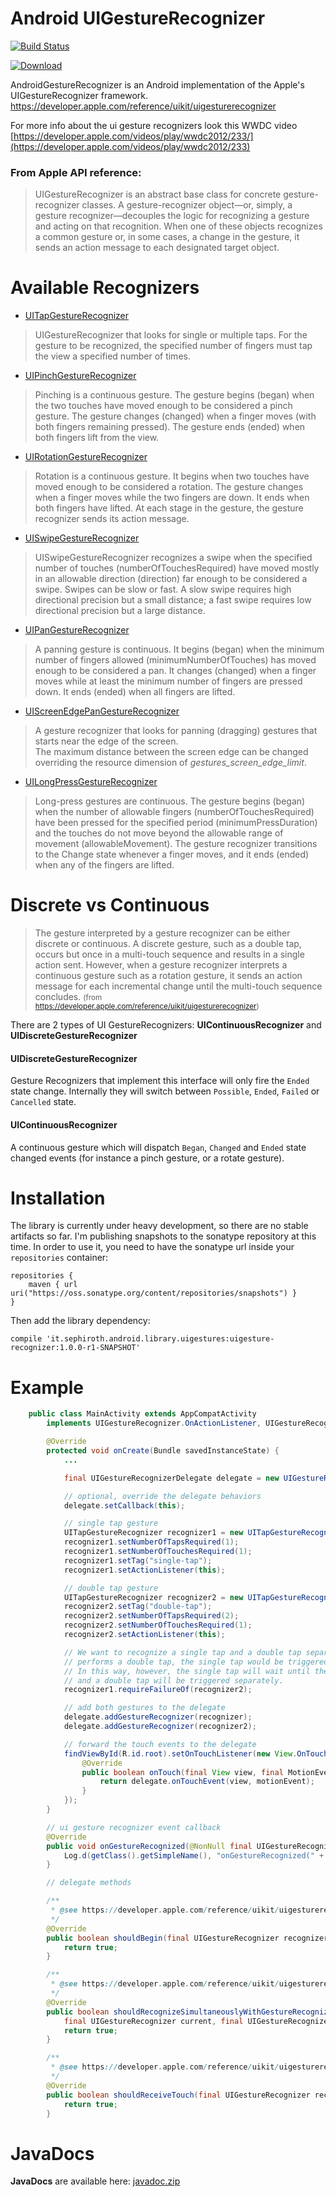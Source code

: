 # Android UIGestureRecognizer

[![Build Status](https://travis-ci.org/sephiroth74/AndroidUIGestureRecognizer.svg?branch=master)](https://travis-ci.org/sephiroth74/AndroidUIGestureRecognizer)

[ ![Download](https://api.bintray.com/packages/bintray/jcenter/it.sephiroth.android.library.uigestures%3Auigesture-recognizer/images/download.svg) ](https://bintray.com/bintray/jcenter/it.sephiroth.android.library.uigestures%3Auigesture-recognizer/_latestVersion)
<br />

AndroidGestureRecognizer is an Android implementation  of the Apple's UIGestureRecognizer framework.
https://developer.apple.com/reference/uikit/uigesturerecognizer

For more info about the ui gesture recognizers look this WWDC video [https://developer.apple.com/videos/play/wwdc2012/233/](https://developer.apple.com/videos/play/wwdc2012/233)

### From Apple API reference:
> UIGestureRecognizer is an abstract base class for concrete gesture-recognizer classes. A gesture-recognizer object—or, simply, a gesture recognizer—decouples the logic for recognizing a gesture and acting on that recognition. When one of these objects recognizes a common gesture or, in some cases, a change in the gesture, it sends an action message to each designated target object.


# Available Recognizers

* [UITapGestureRecognizer](https://developer.apple.com/reference/uikit/uitapgesturerecognizer)
> UIGestureRecognizer that looks for single or multiple taps. For the gesture to be recognized, the specified number of fingers must tap the view a specified number of times.

* [UIPinchGestureRecognizer](https://developer.apple.com/reference/uikit/uipinchgesturerecognizer)
> Pinching is a continuous gesture. The gesture begins (began) when the two touches have moved enough to be considered a pinch gesture. The gesture changes (changed) when a finger moves (with both fingers remaining pressed). The gesture ends (ended) when both fingers lift from the view.

* [UIRotationGestureRecognizer](https://developer.apple.com/reference/uikit/uirotationgesturerecognizer)
> Rotation is a continuous gesture. It begins when two touches have moved enough to be considered a rotation. The gesture changes when a finger moves while the two fingers are down. It ends when both fingers have lifted. At each stage in the gesture, the gesture recognizer sends its action message.

* [UISwipeGestureRecognizer](https://developer.apple.com/reference/uikit/uiswipegesturerecognizer)
> UISwipeGestureRecognizer recognizes a swipe when the specified number of touches (numberOfTouchesRequired) have moved mostly in an allowable direction (direction) far enough to be considered a swipe. Swipes can be slow or fast. A slow swipe requires high directional precision but a small distance; a fast swipe requires low directional precision but a large distance.

* [UIPanGestureRecognizer](https://developer.apple.com/reference/uikit/uipangesturerecognizer)
> A panning gesture is continuous. It begins (began) when the minimum number of fingers allowed (minimumNumberOfTouches) has moved enough to be considered a pan. It changes (changed) when a finger moves while at least the minimum number of fingers are pressed down. It ends (ended) when all fingers are lifted.

* [UIScreenEdgePanGestureRecognizer](https://developer.apple.com/reference/uikit/uiscreenedgepangesturerecognizer)
> A gesture recognizer that looks for panning (dragging) gestures that starts near the edge of the screen.<br />
The maximum distance between the screen edge can be changed overriding the resource dimension of *gestures\_screen\_edge\_limit*.

* [UILongPressGestureRecognizer](https://developer.apple.com/reference/uikit/uilongpressgesturerecognizer)
> Long-press gestures are continuous. The gesture begins (began) when the number of allowable fingers (numberOfTouchesRequired) have been pressed for the specified period (minimumPressDuration) and the touches do not move beyond the allowable range of movement (allowableMovement). The gesture recognizer transitions to the Change state whenever a finger moves, and it ends (ended) when any of the fingers are lifted.

# Discrete vs Continuous
> The gesture interpreted by a gesture recognizer can be either discrete or continuous. A discrete gesture, such as a double tap, occurs but once in a multi-touch sequence and results in a single action sent. However, when a gesture recognizer interprets a continuous gesture such as a rotation gesture, it sends an action message for each incremental change until the multi-touch sequence concludes. <small>(from https://developer.apple.com/reference/uikit/uigesturerecognizer)</small>

There are 2 types of UI GestureRecognizers: **UIContinuousRecognizer** and **UIDiscreteGestureRecognizer**
#### UIDiscreteGestureRecognizer
Gesture Recognizers that implement this interface will only fire the `Ended` state change.
Internally they will switch between `Possible`, `Ended`, `Failed` or `Cancelled` state.
#### UIContinuousRecognizer
A continuous gesture which will dispatch `Began`, `Changed` and `Ended` state changed events (for instance a pinch gesture, or a rotate gesture).

# Installation

The library is currently under heavy development, so there are no stable artifacts so far. I'm publishing snapshots to the sonatype repository at this time. In order to use it, you need to have the sonatype url inside your `repositories` container:

    repositories {
        maven { url uri("https://oss.sonatype.org/content/repositories/snapshots") }
    }

Then add the library dependency:

    compile 'it.sephiroth.android.library.uigestures:uigesture-recognizer:1.0.0-r1-SNAPSHOT'


# Example

```java
    public class MainActivity extends AppCompatActivity
        implements UIGestureRecognizer.OnActionListener, UIGestureRecognizerDelegate.Callback {

        @Override
        protected void onCreate(Bundle savedInstanceState) {
            ...

            final UIGestureRecognizerDelegate delegate = new UIGestureRecognizerDelegate(null);

            // optional, override the delegate behaviors
            delegate.setCallback(this);

            // single tap gesture
            UITapGestureRecognizer recognizer1 = new UITapGestureRecognizer(this);
            recognizer1.setNumberOfTapsRequired(1);
            recognizer1.setNumberOfTouchesRequired(1);
            recognizer1.setTag("single-tap");
            recognizer1.setActionListener(this);

            // double tap gesture
            UITapGestureRecognizer recognizer2 = new UITapGestureRecognizer(this);
            recognizer2.setTag("double-tap");
            recognizer2.setNumberOfTapsRequired(2);
            recognizer2.setNumberOfTouchesRequired(1);
            recognizer2.setActionListener(this);

            // We want to recognize a single tap and a double tap separately. Normally, when the user
            // performs a double tap, the single tap would be triggered twice.
            // In this way, however, the single tap will wait until the double tap will fail. So a single tap
            // and a double tap will be triggered separately.
            recognizer1.requireFailureOf(recognizer2);

            // add both gestures to the delegate
            delegate.addGestureRecognizer(recognizer);
            delegate.addGestureRecognizer(recognizer2);

            // forward the touch events to the delegate
            findViewById(R.id.root).setOnTouchListener(new View.OnTouchListener() {
                @Override
                public boolean onTouch(final View view, final MotionEvent motionEvent) {
                    return delegate.onTouchEvent(view, motionEvent);
                }
            });
        }

        // ui gesture recognizer event callback
        @Override
        public void onGestureRecognized(@NonNull final UIGestureRecognizer recognizer) {
            Log.d(getClass().getSimpleName(), "onGestureRecognized(" + recognizer + "). state: " + recognizer.getState());
        }

        // delegate methods

        /**
         * @see https://developer.apple.com/reference/uikit/uigesturerecognizerdelegate/1624213-gesturerecognizershouldbegin
         */
        @Override
        public boolean shouldBegin(final UIGestureRecognizer recognizer) {
            return true;
        }

        /**
         * @see https://developer.apple.com/reference/uikit/uigesturerecognizerdelegate/1624208-gesturerecognizer
         */
        @Override
        public boolean shouldRecognizeSimultaneouslyWithGestureRecognizer(
            final UIGestureRecognizer current, final UIGestureRecognizer recognizer) {
            return true;
        }

        /**
         * @see https://developer.apple.com/reference/uikit/uigesturerecognizerdelegate/1624214-gesturerecognizer
         */
        @Override
        public boolean shouldReceiveTouch(final UIGestureRecognizer recognizer) {
            return true;
        }        
```

# JavaDocs
**JavaDocs** are available here: [javadoc.zip](javadoc.zip)
